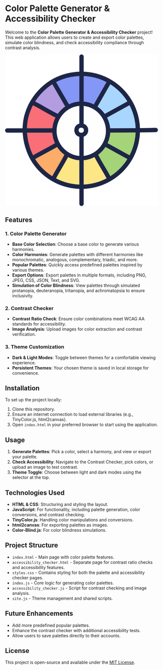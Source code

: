 # Color Palette Generator & Accessibility Checker

Welcome to the **Color Palette Generator & Accessibility Checker** project! This web application allows users to create and export color palettes, simulate color blindness, and check accessibility compliance through contrast analysis.

![Logo](./cpg_logo.svg)

## Features

### 1. Color Palette Generator
- **Base Color Selection**: Choose a base color to generate various harmonies.
- **Color Harmonies**: Generate palettes with different harmonies like monochromatic, analogous, complementary, triadic, and more.
- **Popular Palettes**: Quickly access predefined palettes inspired by various themes.
- **Export Options**: Export palettes in multiple formats, including PNG, JPEG, CSS, JSON, Text, and SVG.
- **Simulation of Color Blindness**: View palettes through simulated protanopia, deuteranopia, tritanopia, and achromatopsia to ensure inclusivity.

### 2. Contrast Checker
- **Contrast Ratio Check**: Ensure color combinations meet WCAG AA standards for accessibility.
- **Image Analysis**: Upload images for color extraction and contrast verification.
  
### 3. Theme Customization
- **Dark & Light Modes**: Toggle between themes for a comfortable viewing experience.
- **Persistent Themes**: Your chosen theme is saved in local storage for convenience.

## Installation

To set up the project locally:
1. Clone this repository.
2. Ensure an internet connection to load external libraries (e.g., TinyColor.js, html2canvas).
3. Open `index.html` in your preferred browser to start using the application.

## Usage

1. **Generate Palettes**: Pick a color, select a harmony, and view or export your palette.
2. **Check Accessibility**: Navigate to the Contrast Checker, pick colors, or upload an image to test contrast.
3. **Theme Toggle**: Choose between light and dark modes using the selector at the top.

## Technologies Used
- **HTML & CSS**: Structuring and styling the layout.
- **JavaScript**: For functionality, including palette generation, color conversions, and contrast checking.
- **TinyColor.js**: Handling color manipulations and conversions.
- **html2canvas**: For exporting palettes as images.
- **Color-Blind.js**: For color blindness simulations.

## Project Structure

- `index.html` - Main page with color palette features.
- `accessibility_checker.html` - Separate page for contrast ratio checks and accessibility features.
- `styles.css` - Contains styling for both the palette and accessibility checker pages.
- `index.js` - Core logic for generating color palettes.
- `accessibility_checker.js` - Script for contrast checking and image analysis.
- `site.js` - Theme management and shared scripts.

## Future Enhancements
- Add more predefined popular palettes.
- Enhance the contrast checker with additional accessibility tests.
- Allow users to save palettes directly to their accounts.

## License

This project is open-source and available under the [MIT License](LICENSE).
